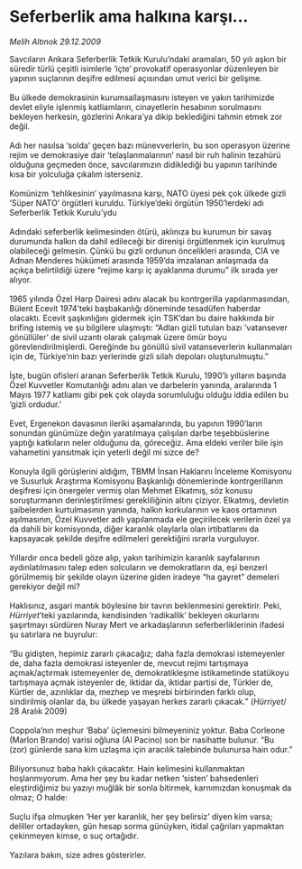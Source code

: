 # Seferberlik ama halkına karşı...

*Melih Altınok 29.12.2009*

<div class="yazi">Savcıların Ankara Seferberlik Tetkik Kurulu’ndaki aramaları, 50 yılı aşkın bir süredir türlü çeşitli isimlerle ‘içte’ provokatif operasyonlar düzenleyen bir yapının suçlarının deşifre edilmesi açısından umut verici bir gelişme. <br/><br/>Bu ülkede demokrasinin kurumsallaşmasını isteyen ve yakın tarihimizde devlet eliyle işlenmiş katliamların, cinayetlerin hesabının sorulmasını bekleyen herkesin, gözlerini Ankara’ya dikip beklediğini tahmin etmek zor değil. <br/><br/>Adı her nasılsa ‘solda’ geçen bazı münevverlerin, bu son operasyon üzerine rejim ve demokrasiye dair ‘telaşlanmalarının’ nasıl bir ruh halinin tezahürü olduğuna geçmeden önce, savcılarımızın didiklediği bu yapının tarihinde kısa bir yolculuğa çıkalım isterseniz.<br/><br/>Komünizm ‘tehlikesinin’ yayılmasına karşı, NATO üyesi pek çok ülkede gizli ‘Süper NATO’ örgütleri kuruldu. Türkiye’deki örgütün 1950’lerdeki adı Seferberlik Tetkik Kurulu’ydu <br/><br/>Adındaki seferberlik kelimesinden ötürü, aklınıza bu kurumun bir savaş durumunda halkın da dahil edileceği bir direnişi örgütlenmek için kurulmuş olabileceği gelmesin. Çünkü bu gizli ordunun öncelikleri arasında, CIA ve Adnan Menderes hükümeti arasında 1959’da imzalanan anlaşmada da açıkça belirtildiği üzere “rejime karşı iç ayaklanma durumu” ilk sırada yer alıyor. <br/><br/>1965 yılında Özel Harp Dairesi adını alacak bu kontrgerilla yapılanmasından, Bülent Ecevit 1974’teki başbakanlığı döneminde tesadüfen haberdar olacaktı. Ecevit şaşkınlığını gidermek için TSK’dan bu daire hakkında bir brifing istemiş ve şu bilgilere ulaşmıştı: “Adları gizli tutulan bazı ’vatansever gönüllüler’ de sivil uzantı olarak çalışmak üzere ömür boyu görevlendirilmişlerdi. Gereğinde bu gönüllü sivil vatanseverlerin kullanmaları için de, Türkiye’nin bazı yerlerinde gizli silah depoları oluşturulmuştu.” <br/><br/>İşte, bugün ofisleri aranan Seferberlik Tetkik Kurulu, 1990’lı yılların başında Özel Kuvvetler Komutanlığı adını alan ve darbelerin yanında, aralarında 1 Mayıs 1977 katliamı gibi pek çok olayda sorumluluğu olduğu iddia edilen bu ‘gizli ordudur.’ <br/><br/>Evet, Ergenekon davasının ileriki aşamalarında, bu yapının 1990’ların sonundan günümüze değin yaratılmaya çalışılan darbe teşebbüslerine yaptığı katkıların neler olduğunu da, göreceğiz. Ama eldeki veriler bile işin vahametini yansıtmak için yeterli değil mi sizce de? <br/><br/>Konuyla ilgili görüşlerini aldığım, TBMM İnsan Haklarını İnceleme Komisyonu ve Susurluk Araştırma Komisyonu Başkanlığı dönemlerinde kontrgerillanın deşifresi için önergeler vermiş olan Mehmet Elkatmış, söz konusu soruşturmanın derinleştirilmesi gerekliliğinin altını çiziyor. Elkatmış, devletin şaibelerden kurtulmasının yanında, halkın korkularının ve kaos ortamının aşılmasının, Özel Kuvvetler adlı yapılanmada ele geçirilecek verilerin özel ya da dahili bir komisyonda, diğer karanlık olaylarla olan irtibatlarını da kapsayacak şekilde deşifre edilmeleri gerektiğini ısrarla vurguluyor. <br/><br/>Yıllardır onca bedeli göze alıp, yakın tarihimizin karanlık sayfalarının aydınlatılmasını talep eden solcuların ve demokratların da, eşi benzeri görülmemiş bir şekilde olayın üzerine giden iradeye “ha gayret” demeleri gerekiyor değil mi? <br/><br/>Haklısınız, asgari mantık böylesine bir tavrın beklenmesini gerektirir. Peki, <i>Hürriyet</i>’teki yazılarında, kendisinden ‘radikallik’ bekleyen okurlarını şaşırtmayı sürdüren Nuray Mert ve arkadaşlarının seferberliklerinin ifadesi şu satırlara ne buyrulur: <br/><br/>“Bu gidişten, hepimiz zararlı çıkacağız; daha fazla demokrasi istemeyenler de, daha fazla demokrasi isteyenler de, mevcut rejimi tartışmaya açmak/açtırmak istemeyenler de, demokratikleşme istikametinde statükoyu tartışmaya açmak isteyenler de, iktidar da, iktidar partisi de, Türkler de, Kürtler de, azınlıklar da, mezhep ve meşrebi birbirinden farklı olup, sindirilmiş olanlar da, bu ülkede yaşayan herkes zararlı çıkacak.” (<i>Hürriyet</i>/ 28 Aralık 2009) <br/><br/>Coppola’nın meşhur ‘Baba’ üçlemesini bilmeyeniniz yoktur. Baba Corleone (Marlon Brando) varisi oğluna (Al Pacino) son bir nasihatte bulunur. “Bu (zor) günlerde sana kim uzlaşma için aracılık talebinde bulunursa hain odur.” <br/><br/>Biliyorsunuz baba haklı çıkacaktır. Hain kelimesini kullanmaktan hoşlanmıyorum. Ama her şey bu kadar netken ‘sisten’ bahsedenleri eleştirdiğimiz bu yazıyı muğlâk bir sonla bitirmek, karnımızdan konuşmak da olmaz; O halde: <br/><br/>Suçlu ifşa olmuşken ‘Her yer karanlık, her şey belirsiz’ diyen kim varsa; deliller ortadayken, gün hesap sorma günüyken, itidal çağrıları yapmaktan çekinmeyen kimse, o suç ortağıdır. <br/><br/>Yazılara bakın, size adres gösterirler.
              </div>
